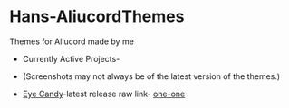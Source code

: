 # Hans-AliucordThemes
Themes for Aliucord made by me
* Currently Active Projects- 
* (Screenshots may not always be of the latest version of the themes.)

* [Eye Candy](https://media.discordapp.net/attachments/872196085916008460/872552364094132224/Screenshot_2021-08-04-01-08-11-094_com.aliucord-01.jpeg)-latest release raw link- [one-one](https://raw.githubusercontent.com/ItsHanibee/Hans-AliucordThemes/main/(Eye%20Candy)%20release%20one-one.json)

